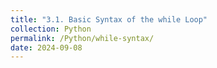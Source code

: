 ```yaml
---
title: "3.1. Basic Syntax of the while Loop"
collection: Python
permalink: /Python/while-syntax/
date: 2024-09-08
---
```

